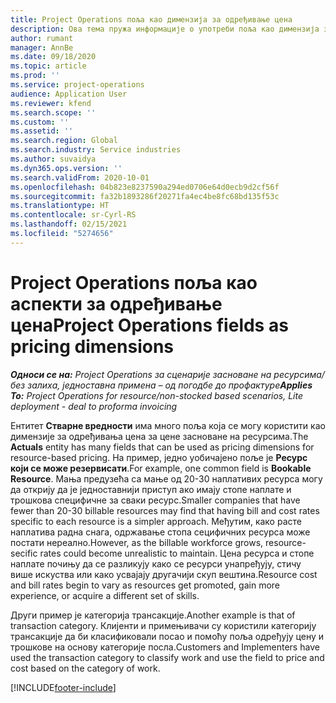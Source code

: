 ```yaml
---
title: Project Operations поља као димензија за одређивање цена
description: Ова тема пружа информације о употреби поља као димензија за одређивање цена у услузи Dynamics 365 Project Operations.
author: rumant
manager: AnnBe
ms.date: 09/18/2020
ms.topic: article
ms.prod: ''
ms.service: project-operations
audience: Application User
ms.reviewer: kfend
ms.search.scope: ''
ms.custom: ''
ms.assetid: ''
ms.search.region: Global
ms.search.industry: Service industries
ms.author: suvaidya
ms.dyn365.ops.version: ''
ms.search.validFrom: 2020-10-01
ms.openlocfilehash: 04b823e8237590a294ed0706e64d0ecb9d2cf56f
ms.sourcegitcommit: fa32b1893286f20271fa4ec4be8fc68bd135f53c
ms.translationtype: HT
ms.contentlocale: sr-Cyrl-RS
ms.lasthandoff: 02/15/2021
ms.locfileid: "5274656"
---
```

# <a name="project-operations-fields-as-pricing-dimensions"></a><span data-ttu-id="d9e6c-103">Project Operations поља као аспекти за одређивање цена</span><span class="sxs-lookup"><span data-stu-id="d9e6c-103">Project Operations fields as pricing dimensions</span></span>

<span data-ttu-id="d9e6c-104">_**Односи се на:** Project Operations за сценарије засноване на ресурсима/без залиха, једноставна примена – од погодбе до профактуре_</span><span class="sxs-lookup"><span data-stu-id="d9e6c-104">_**Applies To:** Project Operations for resource/non-stocked based scenarios, Lite deployment - deal to proforma invoicing_</span></span>

<span data-ttu-id="d9e6c-105">Ентитет **Стварне вредности** има много поља која се могу користити као димензије за одређивања цена за цене засноване на ресурсима.</span><span class="sxs-lookup"><span data-stu-id="d9e6c-105">The **Actuals** entity has many fields that can be used as pricing dimensions for resource-based pricing.</span></span> <span data-ttu-id="d9e6c-106">На пример, једно уобичајено поље је **Ресурс који се може резервисати**.</span><span class="sxs-lookup"><span data-stu-id="d9e6c-106">For example, one common field is **Bookable Resource**.</span></span> <span data-ttu-id="d9e6c-107">Мања предузећа са мање од 20-30 наплативих ресурса могу да открију да је једноставнији приступ ако имају стопе наплате и трошкова специфичне за сваки ресурс.</span><span class="sxs-lookup"><span data-stu-id="d9e6c-107">Smaller companies that have fewer than 20-30 billable resources may find that having bill and cost rates specific to each resource is a simpler approach.</span></span> <span data-ttu-id="d9e6c-108">Међутим, како расте наплатива радна снага, одржавање стопа сецифичних ресурса може постати нереално.</span><span class="sxs-lookup"><span data-stu-id="d9e6c-108">However, as the billable workforce grows, resource-secific rates could become unrealistic to maintain.</span></span> <span data-ttu-id="d9e6c-109">Цена ресурса и стопе наплате почињу да се разликују како се ресурси унапређују, стичу више искуства или како усвајају другачији скуп вештина.</span><span class="sxs-lookup"><span data-stu-id="d9e6c-109">Resource cost and bill rates begin to vary as resources get promoted, gain more experience, or acquire a different set of skills.</span></span> 

<span data-ttu-id="d9e6c-110">Други пример је категорија трансакције.</span><span class="sxs-lookup"><span data-stu-id="d9e6c-110">Another example is that of transaction category.</span></span> <span data-ttu-id="d9e6c-111">Клијенти и примењивачи су користили категорију трансакције да би класификовали посао и помоћу поља одређују цену и трошкове на основу категорије посла.</span><span class="sxs-lookup"><span data-stu-id="d9e6c-111">Customers and Implementers have used the transaction category to classify work and use the field to price and cost based on the category of work.</span></span>


[!INCLUDE[footer-include](../includes/footer-banner.md)]
